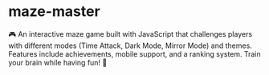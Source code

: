 # maze-master
🎮 An interactive maze game built with JavaScript that challenges players with different modes (Time Attack, Dark Mode, Mirror Mode) and themes. Features include achievements, mobile support, and a ranking system. Train your brain while having fun! 🧠
